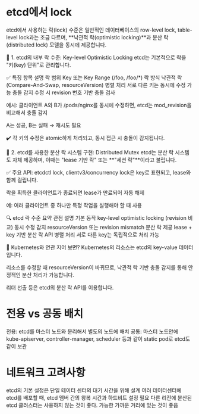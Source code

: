 # etcd에서 lock
etcd에서 사용하는 락(lock) 수준은 일반적인 데이터베이스의 row-level lock, table-level lock과는 조금 다르며, **낙관적 락(optimistic locking)**과 분산 락(distributed lock) 모델을 동시에 제공합니다.

🧠 1. etcd의 내부 락 수준: Key-level Optimistic Locking
etcd는 기본적으로 락을 "키(key) 단위"로 관리합니다.

✅ 특징
항목	설명
락 범위	Key 또는 Key Range (/foo, /foo/*)
락 방식	낙관적 락 (Compare-And-Swap, resourceVersion)
병렬 처리	서로 다른 키는 동시에 수정 가능
충돌 감지	수정 시 revision 번호 기반 충돌 검사

예시:
클라이언트 A와 B가 /pods/nginx를 동시에 수정하면, etcd는 mod_revision을 비교해서 충돌 감지

A는 성공, B는 실패 → 재시도 필요

✔️ 각 키의 수정은 atomic하게 처리되고, 동시 접근 시 충돌이 감지됩니다.

🔐 2. etcd를 사용한 분산 락 시스템 구현: Distributed Mutex
etcd는 분산 락 시스템도 자체 제공하며, 이때는 "lease 기반 락" 또는 **"세션 락"**이라고 불립니다.

✅ 주요 API: etcdctl lock, clientv3/concurrency
lock은 key로 표현되고, lease와 함께 걸립니다.

락을 획득한 클라이언트가 종료되면 lease가 만료되어 자동 해제

예: 여러 클라이언트 중 하나만 특정 작업을 실행해야 할 때 사용

🔍 etcd 락 수준 요약
관점	설명
기본 동작	key-level optimistic locking (revision 비교)
동시 수정 감지	resourceVersion 또는 revision mismatch
분산 락 제공	lease + key 기반 분산 락 API
병렬 처리	서로 다른 key는 독립적으로 처리 가능

🎯 Kubernetes와 연관 지어 보면?
Kubernetes의 리소스는 etcd의 key-value 데이터입니다.

리소스를 수정할 때 resourceVersion이 바뀌므로, 낙관적 락 기반 충돌 감지를 통해 안정적인 분산 처리가 가능합니다.

리더 선출 등은 etcd의 분산 락 API를 이용합니다.

# 전용 vs 공동 배치
전용: etcd를 마스터 노드와 분리해서 별도의 노드에 배치
공통: 마스터 노드안에 kube-apiserver, controller-manager, scheduler 등과 같이 static pod로 etcd도 같이 보관

# 네트워크 고려사항
etcd의 기본 설정은 단일 테이터 센터의 대기 시간을 위해 설계
여러 데이터센터에 etcd를 배포할 때, etcd 멤버 간의 왕복 시간과 하드비트 설정 필요
다른 리전에 분산된 etcd 클러스터는 사용하지 않는 것이 좋다. 가능한 가까운 거리에 있는 것이 좋음